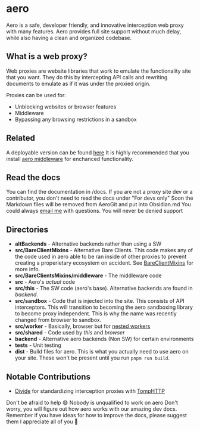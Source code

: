 # aero

Aero is a safe, developer friendly, and innovative interception web proxy with many features. Aero provides full site support without much delay, while also having a clean and organized codebase.

## What is a web proxy?

Web proxies are website libraries that work to emulate the functionality site that you want. They do this by intercepting API calls and rewriting documents to emulate as if it was under the proxied origin.

Proxies can be used for:

* Unblocking websites or browser features
* Middleware
* Bypassing any browsing restrictions in a sandbox

## Related

A deployable version can be found [here](https://github.com/ProxyHaven/aero-deploy)
It is highly recommended that you install [aero middleware](https://github.com/ProxyHaven/Middleware) for enchanced functionality.

## Read the docs

You can find the documentation in /docs. If you are not a proxy site dev or a contributor, you don't need to read the docs under "For devs only"
Soon the Markdown files will be removed from AeroGit and put into Obsidian.md
You could always [email me](mailto:inbox@ryanwilson.space) with questions. You will never be denied support

## Directories

* **altBackends** - Alternative backends rather than using a SW
* **src/BareClientMixins** - Alternative Bare Clients. This code makes any of the code used in aero able to be ran inside of other proxies to prevent creating a properietary ecosystem on accident. See [BareClientMixins](./src/BareClientMixins/middleware/README.md) for more info.
* **src/BareClientsMixins/middleware** - The middleware code
* **src** - Aero's _actual_ code
* **src/this** - The SW code (aero's base). Alternative backends are found in _backend_.
* **src/sandbox** - Code that is injected into the site. This consists of API interceptors. This will transition to becoming the aero sandboxing library to become proxy independent. This is why the name was recently changed from browser to sandbox.
* **src/worker** - Basically, browser but for [nested workers](./src/nestedSWs/README.md)
* **src/shared** - Code used by _this_ and _browser_
* **backend** - Alternative aero backends (Non SW) for certain environments
* **tests** - Unit testing
* **dist** - Build files for aero. This is what you actually need to use aero on your site. These won't be present until you run `pnpm run build`.

## Notable Contributions

* [Divide](https://github.com/e9x) for standardizing interception proxies with [TompHTTP](https://github.com/tomphttp/bare-server-node)

Don't be afraid to help 😄
Nobody is unqualified to work on aero
Don't worry, you will figure out how aero works with our amazing dev docs. Remember if you have ideas for how to improve the docs, please suggest them
I appreciate all of you 💖
